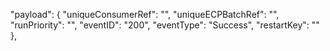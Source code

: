 "payload": {
            "uniqueConsumerRef": "",
            "uniqueECPBatchRef": "",
            "runPriority": "",
            "eventID": "200",
            "eventType": "Success",
            "restartKey": ""
        },
